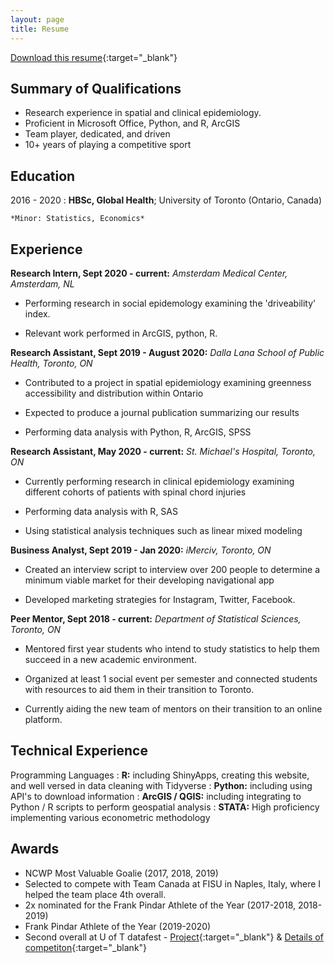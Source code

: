 ```yaml
---
layout: page
title: Resume
---
```

[Download this resume](resume-gradschool.pdf){:target="_blank"}

Summary of Qualifications
-------------------------
* Research experience in spatial and clinical epidemiology.
* Proficient in Microsoft Office, Python, and R, ArcGIS
* Team player, dedicated, and driven
* 10+ years of playing a competitive sport

Education
---------

2016 - 2020
:   **HBSc, Global Health**; University of
    Toronto (Ontario, Canada)

    *Minor: Statistics, Economics*
    
Experience
----------
**Research Intern, Sept 2020 - current:**
*Amsterdam Medical Center, Amsterdam, NL*

* Performing research in social epidemology examining the 'driveability' index.

* Relevant work performed in ArcGIS, python, R.

**Research Assistant, Sept 2019 - August 2020:**
*Dalla Lana School of Public Health, Toronto, ON*

* Contributed to a project in spatial epidemiology examining greenness accessibility and distribution within Ontario

* Expected to produce a journal publication summarizing our results

* Performing data analysis with Python, R, ArcGIS, SPSS

**Research Assistant, May 2020 - current:**
*St. Michael's Hospital, Toronto, ON*

* Currently performing research in clinical epidemiology examining different cohorts of patients with spinal chord injuries

* Performing data analysis with R, SAS

* Using statistical analysis techniques such as linear mixed modeling

**Business Analyst, Sept 2019 - Jan 2020:**
*iMerciv, Toronto, ON*

* Created an interview script to interview over 200 people to determine a minimum viable market for their developing navigational app

* Developed marketing strategies for Instagram, Twitter, Facebook.

**Peer Mentor, Sept 2018 - current:**
*Department of Statistical Sciences, Toronto, ON*

* Mentored first year students who intend to study statistics to help them succeed in a new academic environment.

* Organized at least 1 social event per semester and connected students with resources to aid them
in their transition to Toronto.

* Currently aiding the new team of mentors on their transition to an online platform.



Technical Experience
--------------------

Programming Languages
:   **R:** including ShinyApps, creating this website, and well versed in data cleaning with Tidyverse
:   **Python:** including using API's to download information
:   **ArcGIS / QGIS:** including integrating to Python / R scripts to perform geospatial analysis
:   **STATA:** High proficiency implementing various econometric methodology


Awards
------

* NCWP Most Valuable Goalie (2017, 2018, 2019)
* Selected to compete with Team Canada at FISU in Naples, Italy, where I
helped the team place 4th overall.
* 2x nominated for the Frank Pindar Athlete of the Year (2017-2018,
2018-2019)
* Frank Pindar Athlete of the Year (2019-2020)
* Second overall at U of T datafest - [Project](https://rjaffe123.shinyapps.io/shiny_map_attempt/){:target="_blank"} & [Details of competiton](https://datafestuoft.github.io/){:target="_blank"}
